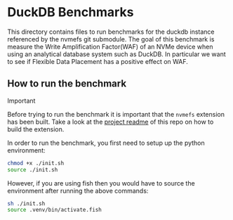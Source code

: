 # DuckDB Benchmarks

This directory contains files to run benchmarks for the duckdb instance referenced by the nvmefs git submodule. The goal of this benchmark is measure the Write Amplification Factor(WAF) of an NVMe device when using an analytical database system such as DuckDB. In particular we want to see if Flexible Data Placement has a positive effect on WAF. 

## How to run the benchmark

> [!IMPORTANT]
> Before trying to run the benchmark it is important that the `nvmefs` extension has been built. Take a look at the [project readme](../../README.md) of this repo on how to build the extension.

In order to run the benchmark, you first need to setup up the python environment:

```sh
chmod +x ./init.sh
source ./init.sh
```

However, if you are using fish then you would have to source the environment after running the above commands:

```sh
sh ./init.sh
source .venv/bin/activate.fish
```
